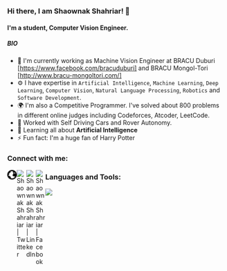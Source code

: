 <!-- ### Hi there 👋 -->

<!--
**Shaownak/shaownak** is a ✨ _special_ ✨ repository because its `README.md` (this file) appears on your GitHub profile.

Here are some ideas to get you started:

- 🔭 I’m currently working on ...
- 🌱 I’m currently learning ...
- 👯 I’m looking to collaborate on ...
- 🤔 I’m looking for help with ...
- 💬 Ask me about ...
- 📫 How to reach me: ...
- 😄 Pronouns: ...
- ⚡ Fun fact: ...
-->

### Hi there, I am Shaownak Shahriar! 👋

#### I'm a student, Computer Vision Engineer.

##### BIO

- 🏢 I'm currently working as Machine Vision Engineer at BRACU Duburi [https://www.facebook.com/bracuduburi] and BRACU Mongol-Tori [http://www.bracu-mongoltori.com/]
- ⚙️ I have expertise in `Artificial Intelligence`, `Machine Learning`, `Deep Learning`, `Computer Vision`, `Natural Language Processing`, `Robotics` and `Software Development`.  
- 🌍 I'm also a Competitive Programmer. I've solved about 800 problems in different online judges including Codeforces, Atcoder, LeetCode.
- 💅 Worked with Self Driving Cars and Rover Autonomy.
- 🌱 Learning all about **Artificial Intelligence**
- ⚡️ Fun fact: I'm a huge fan of Harry Potter

### Connect with me:

[<img align="left" alt="shaownak.github.io" width="22px" src="https://raw.githubusercontent.com/iconic/open-iconic/master/svg/globe.svg" />][website]
[<img align="left" alt="Shaownak Shahriar | Twitter" width="22px" src="https://cdn.jsdelivr.net/npm/simple-icons@v3/icons/twitter.svg" />][twitter]
[<img align="left" alt="Shaownak Shahriar | LinkedIn" width="22px" src="https://cdn.jsdelivr.net/npm/simple-icons@v3/icons/linkedin.svg" />][linkedin]
[<img align="left" alt="Shaownak Shahriar | Facebook" width="22px" src="https://cdn.jsdelivr.net/npm/simple-icons@v3/icons/facebook.svg" />][facebook]

### Languages and Tools:

<p align="left">
  <a href="https://skillicons.dev">
    <img src="https://skillicons.dev/icons?i=c++,python,scikitlearn,tensorflow,pytorch,keras,opencv,html,css,bootstrap,django,mysql,git,github,azure,arduino,raspberrypi,vscode,pycharm,anaconda,linux"/>
  </a>
</p>



[website]: https://shaownak.github.io
[twitter]: https://twitter.com/ss_shahriar99
[facebook]: https://www.facebook.com/shaownak.sahriar/
[linkedin]: https://www.linkedin.com/in/shaownak-shahriar/
